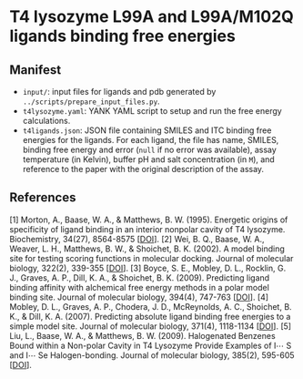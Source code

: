 # T4 lysozyme L99A and L99A/M102Q ligands binding free energies

## Manifest

- `input/`: input files for ligands and pdb generated by `../scripts/prepare_input_files.py`.
- `t4lysozyme.yaml`: YANK YAML script to setup and run the free energy calculations.
- `t4ligands.json`: JSON file containing SMILES and ITC binding free energies for the ligands. For each ligand, the
file has name, SMILES, binding free energy and error (`null` if no error was available), assay temperature (in Kelvin),
buffer pH and salt concentration (in `M`), and reference to the paper with the original description of the assay.


## References

[1] Morton, A., Baase, W. A., & Matthews, B. W. (1995). Energetic origins of specificity of ligand binding in an
interior nonpolar cavity of T4 lysozyme. Biochemistry, 34(27), 8564-8575 [[DOI](http://dx.doi.org/10.1021/bi00027a006)].
[2] Wei, B. Q., Baase, W. A., Weaver, L. H., Matthews, B. W., & Shoichet, B. K. (2002). A model binding site for
testing scoring functions in molecular docking. Journal of molecular biology, 322(2), 339-355 [[DOI](http://dx.doi.org/10.1016/S0022-2836(02)00777-5)].
[3] Boyce, S. E., Mobley, D. L., Rocklin, G. J., Graves, A. P., Dill, K. A., & Shoichet, B. K. (2009). Predicting
ligand binding affinity with alchemical free energy methods in a polar model binding site. Journal of molecular
biology, 394(4), 747-763 [[DOI](http://dx.doi.org/10.1016/j.jmb.2009.09.049)].
[4] Mobley, D. L., Graves, A. P., Chodera, J. D., McReynolds, A. C., Shoichet, B. K., & Dill, K. A. (2007). Predicting
absolute ligand binding free energies to a simple model site. Journal of molecular biology, 371(4), 1118-1134
[[DOI](http://dx.doi.org/10.1016/j.jmb.2007.06.002)].
[5] Liu, L., Baase, W. A., & Matthews, B. W. (2009). Halogenated Benzenes Bound within a Non-polar Cavity in T4
Lysozyme Provide Examples of I⋯ S and I⋯ Se Halogen-bonding. Journal of molecular biology, 385(2), 595-605
[[DOI](ttp://dx.doi.org/10.1016/j.jmb.2008.10.086)].
